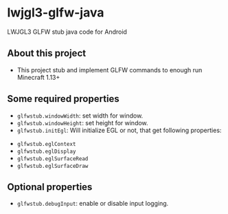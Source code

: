# lwjgl3-glfw-java
LWJGL3 GLFW stub java code for Android

## About this project
- This project stub and implement GLFW commands to enough run Minecraft 1.13+

## Some required properties
- `glfwstub.windowWidth`: set width for window.
- `glfwstub.windowHeight`: set height for window.
- `glfwstub.initEgl`: Will initialize EGL or not, that get following properties:
 + `glfwstub.eglContext`
 + `glfwstub.eglDisplay`
 + `glfwstub.eglSurfaceRead`
 + `glfwstub.eglSurfaceDraw`

## Optional properties
- `glfwstub.debugInput`: enable or disable input logging.

